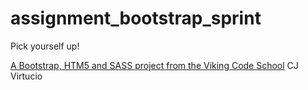 assignment_bootstrap_sprint
===========================

Pick yourself up!

[A Bootstrap, HTM5 and SASS project from the Viking Code School](http://www.vikingcodeschool.com)
CJ Virtucio
